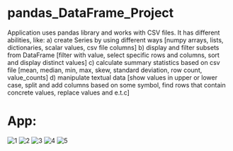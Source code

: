 # pandas_DataFrame_Project
Application uses pandas library and works with CSV files. It has different abilities, like:
a) create Series by using different ways [numpy arrays, lists, dictionaries, scalar values, csv file columns]
b) display and filter subsets from DataFrame [filter with value, select specific rows and columns, sort and display distinct values]
c) calculate summary statistics based on csv file [mean, median, min, max, skew, standard deviation, row count, value_counts]
d) manipulate textual data [show values in upper or lower case, split and add columns based on some symbol, 
find rows that contain concrete values, replace values and e.t.c]

# App:
![1](https://user-images.githubusercontent.com/106172218/188605632-4f134cb7-90d5-4691-a976-f85db5fd62e8.jpg)
![2](https://user-images.githubusercontent.com/106172218/188605688-d5ecc134-5077-4f48-aa17-4211efa7b82b.jpg)
![3](https://user-images.githubusercontent.com/106172218/188605744-277c99da-9ebf-40eb-9db2-ca592ada8473.jpg)
![4](https://user-images.githubusercontent.com/106172218/188605821-a843dc74-0468-45e9-9245-82b458bff3e4.jpg)
![5](https://user-images.githubusercontent.com/106172218/188605872-0c013fc2-5f3f-4137-9b16-99fb71a0a5c3.jpg)
